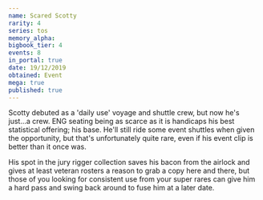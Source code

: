 ```yaml
---
name: Scared Scotty
rarity: 4
series: tos
memory_alpha:
bigbook_tier: 4
events: 8
in_portal: true
date: 19/12/2019
obtained: Event
mega: true
published: true
---
```


Scotty debuted as a 'daily use' voyage and shuttle crew, but now he's just...a crew. ENG seating being as scarce as it is handicaps his best statistical offering; his base. He'll still ride some event shuttles when given the opportunity, but that's unfortunately quite rare, even if his event clip is better than it once was.

His spot in the jury rigger collection saves his bacon from the airlock and gives at least veteran rosters a reason to grab a copy here and there, but those of you looking for consistent use from your super rares can give him a hard pass and swing back around to fuse him at a later date.
